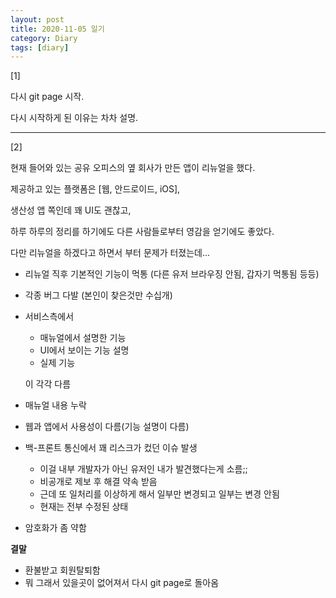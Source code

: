 ```yaml
---
layout: post
title: 2020-11-05 일기
category: Diary
tags: [diary]
---
```


[1]

다시 git page 시작. 

다시 시작하게 된 이유는 차차 설명.



-----



[2]

현재 들어와 있는 공유 오피스의 옆 회사가 만든 앱이 리뉴얼을 했다. 

제공하고 있는 플랫폼은 [웹, 안드로이드, iOS],

생산성 앱 쪽인데 꽤 UI도 괜찮고, 

하루 하루의 정리를 하기에도 다른 사람들로부터 영감을 얻기에도 좋았다.

다만 리뉴얼을 하겠다고 하면서 부터 문제가 터졌는데...



- 리뉴얼 직후 기본적인 기능이 먹통 (다른 유저 브라우징 안됨, 갑자기 먹통됨 등등)

- 각종 버그 다발 (본인이 찾은것만 수십개)

- 서비스측에서

  - 매뉴얼에서 설명한 기능
  - UI에서 보이는 기능 설명
  - 실제 기능

  이 각각 다름

- 매뉴얼 내용 누락

- 웹과 앱에서 사용성이 다름(기능 설명이 다름)

- 백-프론트 통신에서 꽤 리스크가 컸던 이슈 발생  

  - 이걸 내부 개발자가 아닌 유저인 내가 발견했다는게 소름;;
  - 비공개로 제보 후 해결 약속 받음
  - 근데 또 일처리를 이상하게 해서 일부만 변경되고 일부는 변경 안됨
  - 현재는 전부 수정된 상태

- 암호화가 좀 약함



**결말**

- 환불받고 회원탈퇴함
- 뭐 그래서 있을곳이 없어져서 다시 git page로 돌아옴

  
